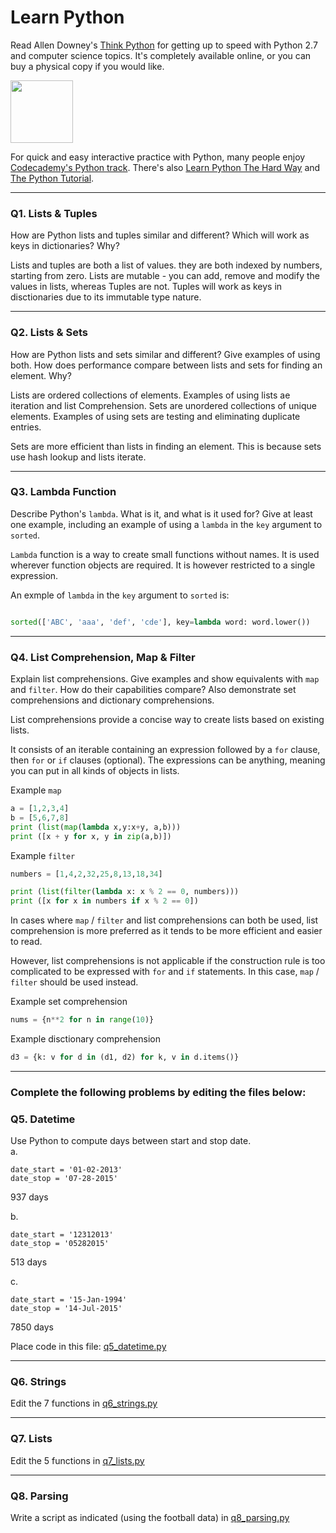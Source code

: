 # Learn Python

Read Allen Downey's [Think Python](http://www.greenteapress.com/thinkpython/) for getting up to speed with Python 2.7 and computer science topics. It's completely available online, or you can buy a physical copy if you would like.

<a href="http://www.greenteapress.com/thinkpython/"><img src="img/think_python.png" style="width: 100px;" target="_blank"></a>

For quick and easy interactive practice with Python, many people enjoy [Codecademy's Python track](http://www.codecademy.com/en/tracks/python). There's also [Learn Python The Hard Way](http://learnpythonthehardway.org/book/) and [The Python Tutorial](https://docs.python.org/2/tutorial/).

---

### Q1. Lists &amp; Tuples

How are Python lists and tuples similar and different? Which will work as keys in dictionaries? Why?

Lists and tuples are both a list of values. they are both indexed by numbers, starting from zero. 
Lists are mutable - you can add, remove and modify the values in lists, whereas Tuples are not. 
Tuples will work as keys in disctionaries due to its immutable type nature.

---

### Q2. Lists &amp; Sets

How are Python lists and sets similar and different? Give examples of using both. How does performance compare between lists and sets for finding an element. Why?

Lists are ordered collections of elements. Examples of using lists ae iteration and list Comprehension.
Sets are unordered collections of unique elements. Examples of using sets are testing and eliminating duplicate entries.

Sets are more efficient than lists in finding an element. This is because sets use hash lookup and lists iterate. 

---

### Q3. Lambda Function

Describe Python's `lambda`. What is it, and what is it used for? Give at least one example, including an example of using a `lambda` in the `key` argument to `sorted`.

`Lambda` function is a way to create small functions without names. It is used wherever function objects are required. It is however restricted to a single expression. 

An exmple of `lambda` in the `key` argument to `sorted` is:

```python

sorted(['ABC', 'aaa', 'def', 'cde'], key=lambda word: word.lower())

```

---

### Q4. List Comprehension, Map &amp; Filter

Explain list comprehensions. Give examples and show equivalents with `map` and `filter`. How do their capabilities compare? Also demonstrate set comprehensions and dictionary comprehensions.

List comprehensions provide a concise way to create lists based on existing lists. 

It consists of an iterable containing an expression followed by a `for` clause, then `for` or `if` clauses (optional). The expressions can be anything, meaning you can put in all kinds of objects in lists.

Example `map`
```python
a = [1,2,3,4]
b = [5,6,7,8]
print (list(map(lambda x,y:x+y, a,b)))
print ([x + y for x, y in zip(a,b)])
```

Example `filter`
```python
numbers = [1,4,2,32,25,8,13,18,34]

print (list(filter(lambda x: x % 2 == 0, numbers)))
print ([x for x in numbers if x % 2 == 0])
```

In cases where `map` / `filter` and list comprehensions can both be used, list comprehension is more preferred as it tends to be more efficient and easier to read.

However, list comprehensions is not applicable if the construction rule is too complicated to be expressed with `for` and `if` statements. In this case, `map` / `filter` should be used instead. 

Example set comprehension
```python
nums = {n**2 for n in range(10)}
```

Example disctionary comprehension
```python
d3 = {k: v for d in (d1, d2) for k, v in d.items()}
```

---

### Complete the following problems by editing the files below:

### Q5. Datetime
Use Python to compute days between start and stop date.   
a.  

```
date_start = '01-02-2013'    
date_stop = '07-28-2015'
```

937 days

b.  
```
date_start = '12312013'  
date_stop = '05282015'  
```

513 days

c.  
```
date_start = '15-Jan-1994'      
date_stop = '14-Jul-2015'  
```

7850 days

Place code in this file: [q5_datetime.py](python/q5_datetime.py)

---

### Q6. Strings
Edit the 7 functions in [q6_strings.py](python/q6_strings.py)

---

### Q7. Lists
Edit the 5 functions in [q7_lists.py](python/q7_lists.py)

---

### Q8. Parsing
Write a script as indicated (using the football data) in [q8_parsing.py](python/q8_parsing.py)





